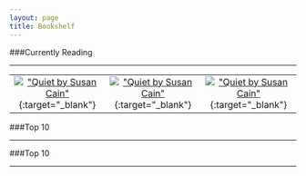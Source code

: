 ```yaml
---
layout: page
title: Bookshelf
---
```


###Currently Reading
- - -

|               |               |               |
|:-------------:|:-------------:|:-------------:|
|[!["Quiet by Susan Cain"][Quiet]](http://www.amazon.com/Quiet-Power-Introverts-World-Talking/dp/0307352153/){:target="_blank"}|[!["Quiet by Susan Cain"][Quiet]](http://www.amazon.com/Quiet-Power-Introverts-World-Talking/dp/0307352153/){:target="_blank"}|[!["Quiet by Susan Cain"][Quiet]](http://www.amazon.com/Quiet-Power-Introverts-World-Talking/dp/0307352153/){:target="_blank"}|


###Top 10
- - -


###Top 10
- - -


[Quiet]: http://ecx.images-amazon.com/images/I/41m0N7IIcsL._SX323_BO1,204,203,200_.jpg "Quiet by Susan Cain"